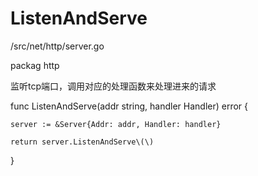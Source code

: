 # ListenAndServe

/src/net/http/server.go

packag http

监听tcp端口，调用对应的处理函数来处理进来的请求

func ListenAndServe\(addr string, handler Handler\) error {

```
server := &Server{Addr: addr, Handler: handler}

return server.ListenAndServe\(\)
```

}



